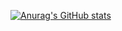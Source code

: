 [![Anurag's GitHub stats](https://github-readme-stats.vercel.app/api?username=GregoryJFischer)](https://github.com/anuraghazra/github-readme-stats)
<!--
**GregoryJFischer/GregoryJFischer** is a ✨ _special_ ✨ repository because its `README.md` (this file) appears on your GitHub profile.

Here are some ideas to get you started:

- 🔭 I’m currently working on ...
- 🌱 I’m currently learning ...
- 👯 I’m looking to collaborate on ...
- 🤔 I’m looking for help with ...
- 💬 Ask me about ...
- 📫 How to reach me: ...
- 😄 Pronouns: ...
- ⚡ Fun fact: ...
-->
